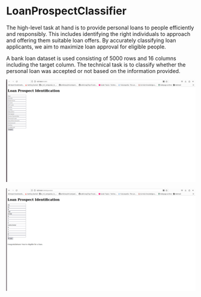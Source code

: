 # LoanProspectClassifier

The high-level task at hand is to provide personal loans to people efficiently and responsibly. This includes identifying the right individuals to approach and offering them suitable loan offers. By accurately classifying loan applicants, we aim to maximize loan approval for eligible people.

A bank loan dataset is used consisting of 5000 rows and 16 columns including the target column. The technical task is to classify whether the personal loan was accepted or not based on the information provided.

![Example Image](images/UI.png)

![Example Image](images/prediction_image.png)
